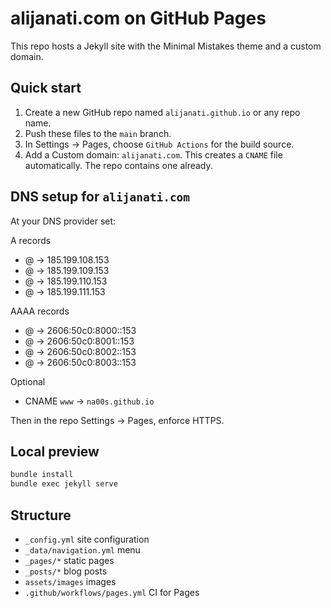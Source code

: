 # alijanati.com on GitHub Pages

This repo hosts a Jekyll site with the Minimal Mistakes theme and a custom domain.

## Quick start

1. Create a new GitHub repo named `alijanati.github.io` or any repo name.
2. Push these files to the `main` branch.
3. In Settings → Pages, choose `GitHub Actions` for the build source.
4. Add a Custom domain: `alijanati.com`. This creates a `CNAME` file automatically. The repo contains one already.

## DNS setup for `alijanati.com`

At your DNS provider set:

A records
- @ → 185.199.108.153
- @ → 185.199.109.153
- @ → 185.199.110.153
- @ → 185.199.111.153

AAAA records
- @ → 2606:50c0:8000::153
- @ → 2606:50c0:8001::153
- @ → 2606:50c0:8002::153
- @ → 2606:50c0:8003::153

Optional
- CNAME `www` → `na00s.github.io`

Then in the repo Settings → Pages, enforce HTTPS.

## Local preview

```bash
bundle install
bundle exec jekyll serve
```

## Structure

- `_config.yml` site configuration
- `_data/navigation.yml` menu
- `_pages/*` static pages
- `_posts/*` blog posts
- `assets/images` images
- `.github/workflows/pages.yml` CI for Pages
